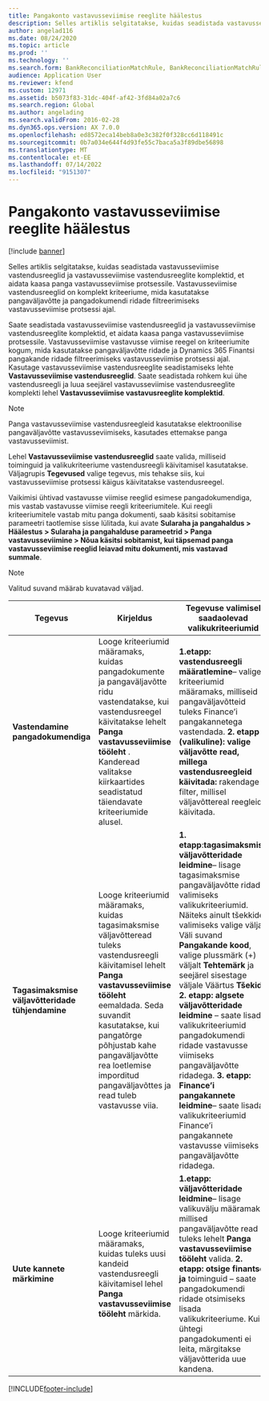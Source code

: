 ```yaml
---
title: Pangakonto vastavusseviimise reeglite häälestus
description: Selles artiklis selgitatakse, kuidas seadistada vastavusseviimise vastendusreeglid ja vastavusseviimise vastendusreeglite komplektid, et aidata kaasa panga vastavusseviimise protsessile. Vastavusseviimise vastendusreeglid on komplekt kriteeriume, mida kasutatakse pangaväljavõtte ja pangadokumendi ridade filtreerimiseks vastavusseviimise protsessi ajal.
author: angelad116
ms.date: 08/24/2020
ms.topic: article
ms.prod: ''
ms.technology: ''
ms.search.form: BankReconciliationMatchRule, BankReconciliationMatchRuleSet
audience: Application User
ms.reviewer: kfend
ms.custom: 12971
ms.assetid: b5073f83-31dc-404f-af42-3fd84a02a7c6
ms.search.region: Global
ms.author: angelading
ms.search.validFrom: 2016-02-28
ms.dyn365.ops.version: AX 7.0.0
ms.openlocfilehash: ed8572eca14beb8a0e3c382f0f328cc6d118491c
ms.sourcegitcommit: 0b7a034e644f4d93fe55c7baca5a3f89dbe56898
ms.translationtype: MT
ms.contentlocale: et-EE
ms.lasthandoff: 07/14/2022
ms.locfileid: "9151307"
---
```

# <a name="set-up-bank-reconciliation-matching-rules"></a>Pangakonto vastavusseviimise reeglite häälestus

[!include [banner](../includes/banner.md)]

Selles artiklis selgitatakse, kuidas seadistada vastavusseviimise vastendusreeglid ja vastavusseviimise vastendusreeglite komplektid, et aidata kaasa panga vastavusseviimise protsessile. Vastavusseviimise vastendusreeglid on komplekt kriteeriume, mida kasutatakse pangaväljavõtte ja pangadokumendi ridade filtreerimiseks vastavusseviimise protsessi ajal.

Saate seadistada vastavusseviimise vastendusreeglid ja vastavusseviimise vastendusreeglite komplektid, et aidata kaasa panga vastavusseviimise protsessile. Vastavusseviimise vastavusse viimise reegel on kriteeriumite kogum, mida kasutatakse pangaväljavõtte ridade ja Dynamics 365 Finantsi pangakande ridade filtreerimiseks vastavusseviimise protsessi ajal. Kasutage vastavusseviimise vastendusreeglite seadistamiseks lehte **Vastavusseviimise vastendusreeglid**. Saate seadistada rohkem kui ühe vastendusreegli ja luua seejärel vastavusseviimise vastendusreeglite komplekti lehel **Vastavusseviimise vastavusreeglite komplektid**. 

> [!NOTE] 
> Panga vastavusseviimise vastendusreegleid kasutatakse elektroonilise pangaväljavõtte vastavusseviimiseks, kasutades ettemakse panga vastavusseviimist. 

Lehel **Vastavusseviimise vastendusreeglid** saate valida, milliseid toiminguid ja valikukriteeriume vastendusreegli käivitamisel kasutatakse. Väljagrupis **Tegevused** valige tegevus, mis tehakse siis, kui vastavusseviimise protsessi käigus käivitatakse vastendusreegel.  

Vaikimisi ühtivad vastavusse viimise reeglid esimese pangadokumendiga, mis vastab vastavusse viimise reegli kriteeriumitele. Kui reegli kriteeriumitele vastab mitu panga dokumenti, saab käsitsi sobitamise parameetri taotlemise sisse lülitada, kui avate **Sularaha ja pangahaldus > Häälestus > Sularaha ja pangahalduse parameetrid > Panga vastavusseviimine > Nõua käsitsi sobitamist, kui täpsemad panga vastavusseviimise reeglid leiavad mitu dokumenti, mis vastavad summale**.

> [!NOTE] 
> Valitud suvand määrab kuvatavad väljad.

| Tegevus | Kirjeldus   | Tegevuse valimisel saadaolevad valikukriteeriumid     |
|--------|---------------|----------------------------------------------------------|
| **Vastendamine pangadokumendiga**       | Looge kriteeriumid määramaks, kuidas pangadokumente ja pangaväljavõtte ridu vastendatakse, kui vastendusreegel käivitatakse lehelt **Panga vastavusseviimise tööleht** . Kanderead valitakse kiirkaartides seadistatud täiendavate kriteeriumide alusel.                                | **1.etapp: vastendusreegli määratlemine**– valige kriteeriumid määramaks, milliseid pangaväljavõtteid tuleks Finance’i pangakannetega vastendada. **2. etapp (valikuline): valige väljavõtte read, millega vastendusreegleid käivitada:** rakendage filter, millisel väljavõttereal reegleid käivitada.                                                                                                                                                                                                                                                                                                               |
| **Tagasimaksmise väljavõtteridade tühjendamine** | Looge kriteeriumid määramaks, kuidas tagasimaksmise väljavõtteread tuleks vastendusreegli käivitamisel lehelt **Panga vastavusseviimise tööleht** eemaldada. Seda suvandit kasutatakse, kui pangatõrge põhjustab kahe pangaväljavõtte rea loetlemise imporditud pangaväljavõttes ja read tuleb vastavusse viia. | **1. etapp**:**tagasimaksmise väljavõtteridade leidmine**– lisage tagasimaksmise pangaväljavõtte ridade valimiseks valikukriteeriumid. Näiteks ainult tšekkide valimiseks valige väljalt Väli suvand **Pangakande kood**, valige plussmärk (+) väljalt **Tehtemärk** ja seejärel sisestage väljale Väärtus **Tšekid**. **2. etapp: algsete väljavõtteridade leidmine** – saate lisada valikukriteeriumid pangadokumendi ridade vastavusse viimiseks pangaväljavõtte ridadega. **3. etapp: Finance’i pangakannete leidmine**– saate lisada valikukriteeriumid Finance’i pangakannete vastavusse viimiseks pangaväljavõtte ridadega. |
| **Uute kannete märkimine**          | Looge kriteeriumid määramaks, kuidas tuleks uusi kandeid vastendusreegli käivitamisel lehel **Panga vastavusseviimise tööleht** märkida.                                                                                                                                                                 | **1.etapp: väljavõtteridade leidmine**– lisage valikuvälju määramaks, millised pangaväljavõtte read tuleks lehelt **Panga vastavusseviimise tööleht** valida. **2. etapp: otsige finantse ja** toiminguid – saate pangadokumendi ridade otsimiseks lisada valikukriteeriume. Kui ühtegi pangadokumenti ei leita, märgitakse väljavõtterida uue kandena.                                                                                                                                                                                                                                             |


[!INCLUDE[footer-include](../../includes/footer-banner.md)]

